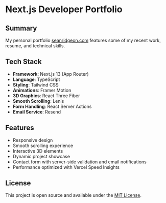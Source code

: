 # Next.js Developer Portfolio

## Summary

My personal portfolio [seanridgeon.com](https://seanridgeon.com) features some of my recent work, resume, and technical skills.

## Tech Stack

- **Framework**: Next.js 13 (App Router)
- **Language**: TypeScript
- **Styling**: Tailwind CSS
- **Animations**: Framer Motion
- **3D Graphics**: React Three Fiber
- **Smooth Scrolling**: Lenis
- **Form Handling**: React Server Actions
- **Email Service**: Resend

## Features

- Responsive design
- Smooth scrolling experience
- Interactive 3D elements
- Dynamic project showcase
- Contact form with server-side validation and email notifications
- Performance optimized with Vercel Speed Insights

## License
This project is open source and available under the [MIT License](LICENSE).
